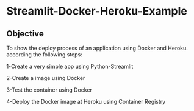 # Streamlit-Docker-Heroku-Example
## Objective

To show the deploy process of an application using Docker and Heroku. according the following steps:

1-Create a very simple app using Python-Streamlit

2-Create a image using Docker

3-Test the container using Docker

4-Deploy the Docker image at Heroku using Container Registry

